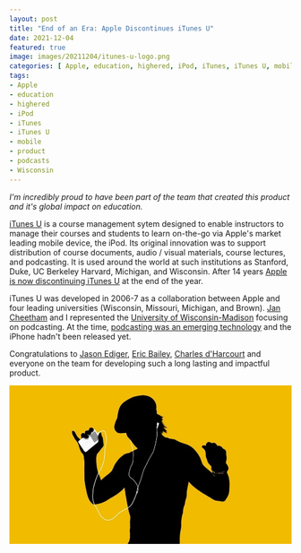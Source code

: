 ```yaml
---
layout: post
title: "End of an Era: Apple Discontinues iTunes U"
date: 2021-12-04
featured: true
image: images/20211204/itunes-u-logo.png
categories: [ Apple, education, highered, iPod, iTunes, iTunes U, mobile, product, podcasts, Wisconsin]
tags:
- Apple
- education
- highered
- iPod
- iTunes
- iTunes U
- mobile
- product
- podcasts
- Wisconsin
---
```


 <!--excerpt.start-->
_I'm incredibly proud to have been part of the team that created this product and it's global impact on education._
 <!--excerpt.end-->
  
[iTunes U](https://apps.apple.com/us/app/itunes-u/id490217893) is a course management sytem designed to enable instructors to manage their courses and students to learn on-the-go via Apple's market leading mobile device, the iPod.  Its original innovation was to support distribution of course documents, audio / visual materials, course lectures, and podcasting.  It is used around the world at such institutions as Stanford, Duke, UC Berkeley Harvard, Michigan, and Wisconsin.  After 14 years [Apple is now discontinuing iTunes U](https://support.apple.com/guide/itunesu/welcome/web) at the end of the year.

iTunes U was developed in 2006-7 as a collaboration between Apple and four leading universities (Wisconsin, Missouri, Michigan, and Brown).  [Jan Cheetham](https://www.linkedin.com/in/jancheetham/) and I represented the [University of Wisconsin-Madison](https://www.wisc.edu) focusing on podcasting.  At the time, [podcasting was an emerging technology](https://www.wired.com/2005/03/curry/) and the iPhone hadn't been released yet.

Congratulations to [Jason Ediger](https://www.linkedin.com/in/jasonediger/), [Eric Bailey](https://www.linkedin.com/in/ericbailey3/), [Charles d'Harcourt](https://www.linkedin.com/in/charlesdharcourt/) and everyone on the team for developing such a long lasting and impactful product.

![](/images/20211204/ipod-sillhouette-ad.jpg)

